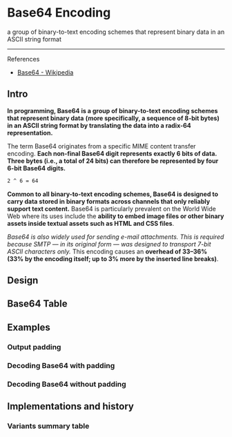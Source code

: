 # Base64 Encoding

a group of binary-to-text encoding schemes that represent binary data in an ASCII string format

---

References

- [Base64 - Wikipedia](https://en.wikipedia.org/wiki/Base64)

## Intro

**In programming, Base64 is a group of binary-to-text encoding schemes that represent binary data**
**(more specifically, a sequence of 8-bit bytes)**
**in an ASCII string format by translating the data into a radix-64 representation.**

The term Base64 originates from a specific MIME content transfer encoding.
**Each non-final Base64 digit represents exactly 6 bits of data.**
**Three bytes (i.e., a total of 24 bits) can therefore be represented by four 6-bit Base64 digits.**

```bash
2 ^ 6 = 64
```

**Common to all binary-to-text encoding schemes, Base64 is designed to carry data stored in binary formats across channels that only reliably support text content.**
Base64 is particularly prevalent<!-- 普遍的, 盛行的, 流行的 --> on the World Wide Web where its uses include the **ability to embed image files or other binary assets inside textual assets such as HTML and CSS files**.

_Base64 is also widely used for sending e-mail attachments._
_This is required because SMTP — in its original form — was designed to transport 7-bit ASCII characters only._
This encoding causes an **overhead of 33–36% (33% by the encoding itself; up to 3% more by the inserted line breaks)**.

## Design

## Base64 Table

## Examples

### Output padding

### Decoding Base64 with padding

### Decoding Base64 without padding

## Implementations and history

### Variants summary table
